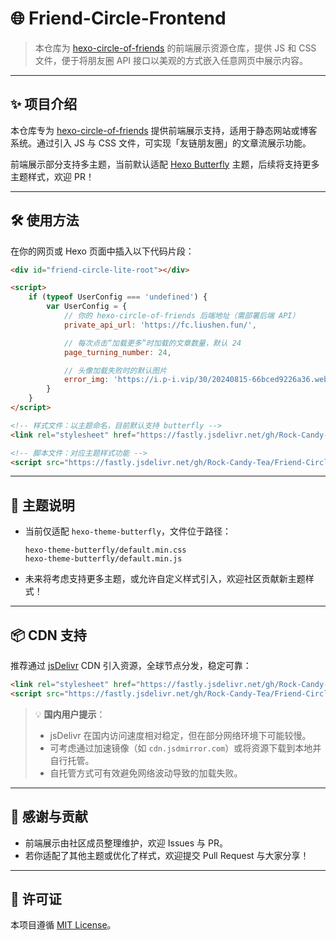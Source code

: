 # 🌐 Friend-Circle-Frontend

> 本仓库为 [hexo-circle-of-friends](https://github.com/Rock-Candy-Tea/hexo-circle-of-friends) 的前端展示资源仓库，提供 JS 和 CSS 文件，便于将朋友圈 API 接口以美观的方式嵌入任意网页中展示内容。

---

## ✨ 项目介绍

本仓库专为 [hexo-circle-of-friends](https://github.com/Rock-Candy-Tea/hexo-circle-of-friends) 提供前端展示支持，适用于静态网站或博客系统。通过引入 JS 与 CSS 文件，可实现「友链朋友圈」的文章流展示功能。

前端展示部分支持多主题，当前默认适配 [Hexo Butterfly](https://github.com/jerryc127/hexo-theme-butterfly) 主题，后续将支持更多主题样式，欢迎 PR！

---

## 🛠 使用方法

在你的网页或 Hexo 页面中插入以下代码片段：

```html
<div id="friend-circle-lite-root"></div>

<script>
    if (typeof UserConfig === 'undefined') {
        var UserConfig = {
            // 你的 hexo-circle-of-friends 后端地址（需部署后端 API）
            private_api_url: 'https://fc.liushen.fun/',

            // 每次点击“加载更多”时加载的文章数量，默认 24
            page_turning_number: 24,

            // 头像加载失败时的默认图片
            error_img: 'https://i.p-i.vip/30/20240815-66bced9226a36.webp',
        }
    }
</script>

<!-- 样式文件：以主题命名，目前默认支持 butterfly -->
<link rel="stylesheet" href="https://fastly.jsdelivr.net/gh/Rock-Candy-Tea/Friend-Circle-Frontend/hexo-theme-butterfly/default.min.css">

<!-- 脚本文件：对应主题样式功能 -->
<script src="https://fastly.jsdelivr.net/gh/Rock-Candy-Tea/Friend-Circle-Frontend/hexo-theme-butterfly/default.min.js"></script>
```

---

## 🎨 主题说明

* 当前仅适配 `hexo-theme-butterfly`，文件位于路径：

  ```
  hexo-theme-butterfly/default.min.css
  hexo-theme-butterfly/default.min.js
  ```

* 未来将考虑支持更多主题，或允许自定义样式引入，欢迎社区贡献新主题样式！

---

## 📦 CDN 支持

推荐通过 [jsDelivr](https://www.jsdelivr.com/) CDN 引入资源，全球节点分发，稳定可靠：

```html
<link rel="stylesheet" href="https://fastly.jsdelivr.net/gh/Rock-Candy-Tea/Friend-Circle-Frontend/hexo-theme-butterfly/default.min.css">
<script src="https://fastly.jsdelivr.net/gh/Rock-Candy-Tea/Friend-Circle-Frontend/hexo-theme-butterfly/default.min.js"></script>
```

> 💡 **国内用户提示**：
>
> * jsDelivr 在国内访问速度相对稳定，但在部分网络环境下可能较慢。
> * 可考虑通过加速镜像（如 `cdn.jsdmirror.com`）或将资源下载到本地并自行托管。
> * 自托管方式可有效避免网络波动导致的加载失败。

---

## 🙌 感谢与贡献

* 前端展示由社区成员整理维护，欢迎 Issues 与 PR。
* 若你适配了其他主题或优化了样式，欢迎提交 Pull Request 与大家分享！

---

## 📄 许可证

本项目遵循 [MIT License](./LICENSE)。
